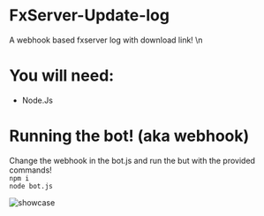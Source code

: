 # FxServer-Update-log
A webhook based fxserver log with download link!
\n
# You will need:
- Node.Js <br />
# Running the bot! (aka webhook)
Change the webhook in the bot.js and run the but with the provided commands! <br />
``` npm i ``` <br />
```node bot.js``` <br />


![showcase](https://i.imgur.com/76g6zVQ.png)

